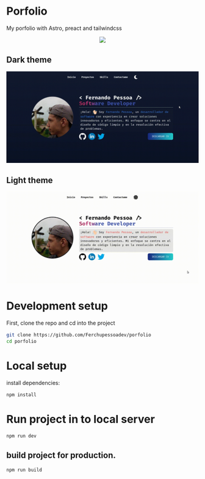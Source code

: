 # Porfolio

My porfolio with Astro, preact and tailwindcss

<div align="center">
   <a href="https://skillicons.dev">
    <img src="https://skillicons.dev/icons?i=astro,tailwind,react" />
  </a>
</div>

## Dark theme

![Tema oscuro de un portfolio](./doc/theme-dark.gif)

## Light theme

![Tema claro de un portfolio](./doc/light-theme.gif)

# Development setup

First, clone the repo and cd into the project

```bash
git clone https://github.com/Ferchupessoadev/porfolio
cd porfolio
```

# Local setup

install dependencies:

```bash
npm install
```

# Run project in to local server

```bash
npm run dev
```

## build project for production.

```bash
npm run build
```
